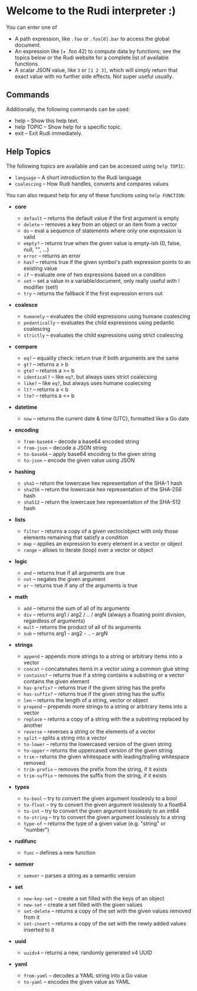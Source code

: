 # Welcome to the Rudi interpreter :)

You can enter one of

* A path expression, like `.foo` or `.foo[0].bar` to access the global document.
* An expression like (+ .foo 42) to compute data by functions; see the topics
  below or the Rudi website for a complete list of available functions.
* A scalar JSON value, like `3` or `[1 2 3]`, which will simply return that
  exact value with no further side effects. Not super useful usually.

## Commands

Additionally, the following commands can be used:

* help       – Show this help text.
* help TOPIC – Show help for a specific topic.
* exit       – Exit Rudi immediately.

## Help Topics

The following topics are available and can be accessed using `help TOPIC`:

<!-- BEGIN_HELP_TOPICS_TOC -->
* `language` – A short introduction to the Rudi language
* `coalescing` – How Rudi handles, converts and compares values
<!-- END_HELP_TOPICS_TOC -->

You can also request help for any of these functions using `help FUNCTION`:

<!-- BEGIN_HELP_LIB_TOC -->
* **core**
  * `default` – returns the default value if the first argument is empty
  * `delete` – removes a key from an object or an item from a vector
  * `do` – eval a sequence of statements where only one expression is valid
  * `empty?` – returns true when the given value is empty-ish (0, false, null, "", ...)
  * `error` – returns an error
  * `has?` – returns true if the given symbol's path expression points to an existing value
  * `if` – evaluate one of two expressions based on a condition
  * `set` – set a value in a variable/document, only really useful with ! modifier (set!)
  * `try` – returns the fallback if the first expression errors out

* **coalesce**
  * `humanely` – evaluates the child expressions using humane coalescing
  * `pedantically` – evaluates the child expressions using pedantic coalescing
  * `strictly` – evaluates the child expressions using strict coalescing

* **compare**
  * `eq?` – equality check: return true if both arguments are the same
  * `gt?` – returns a > b
  * `gte?` – returns a >= b
  * `identical?` – like `eq?`, but always uses strict coalecsing
  * `like?` – like `eq?`, but always uses humane coalecsing
  * `lt?` – returns a < b
  * `lte?` – returns a <= b

* **datetime**
  * `now` – returns the current date & time (UTC), formatted like a Go date

* **encoding**
  * `from-base64` – decode a base64 encoded string
  * `from-json` – decode a JSON string
  * `to-base64` – apply base64 encoding to the given string
  * `to-json` – encode the given value using JSON

* **hashing**
  * `sha1` – return the lowercase hex representation of the SHA-1 hash
  * `sha256` – return the lowercase hex representation of the SHA-256 hash
  * `sha512` – return the lowercase hex representation of the SHA-512 hash

* **lists**
  * `filter` – returns a copy of a given vector/object with only those elements remaining that satisfy a condition
  * `map` – applies an expression to every element in a vector or object
  * `range` – allows to iterate (loop) over a vector or object

* **logic**
  * `and` – returns true if all arguments are true
  * `not` – negates the given argument
  * `or` – returns true if any of the arguments is true

* **math**
  * `add` – returns the sum of all of its arguments
  * `div` – returns arg1 / arg2 / .. / argN (always a floating point division, regardless of arguments)
  * `mult` – returns the product of all of its arguments
  * `sub` – returns arg1 - arg2 - .. - argN

* **strings**
  * `append` – appends more strings to a string or arbitrary items into a vector
  * `concat` – concatenates items in a vector using a common glue string
  * `contains?` – returns true if a string contains a substring or a vector contains the given element
  * `has-prefix?` – returns true if the given string has the prefix
  * `has-suffix?` – returns true if the given string has the suffix
  * `len` – returns the length of a string, vector or object
  * `prepend` – prepends more strings to a string or arbitrary items into a vector
  * `replace` – returns a copy of a string with the a substring replaced by another
  * `reverse` – reverses a string or the elements of a vector
  * `split` – splits a string into a vector
  * `to-lower` – returns the lowercased version of the given string
  * `to-upper` – returns the uppercased version of the given string
  * `trim` – returns the given whitespace with leading/trailing whitespace removed
  * `trim-prefix` – removes the prefix from the string, if it exists
  * `trim-suffix` – removes the suffix from the string, if it exists

* **types**
  * `to-bool` – try to convert the given argument losslessly to a bool
  * `to-float` – try to convert the given argument losslessly to a float64
  * `to-int` – try to convert the given argument losslessly to an int64
  * `to-string` – try to convert the given argument losslessly to a string
  * `type-of` – returns the type of a given value (e.g. "string" or "number")

* **rudifunc**
  * `func` – defines a new function

* **semver**
  * `semver` – parses a string as a semantic version

* **set**
  * `new-key-set` – create a set filled with the keys of an object
  * `new-set` – create a set filled with the given values
  * `set-delete` – returns a copy of the set with the given values removed from it
  * `set-insert` – returns a copy of the set with the newly added values inserted to it

* **uuid**
  * `uuidv4` – returns a new, randomly generated v4 UUID

* **yaml**
  * `from-yaml` – decodes a YAML string into a Go value
  * `to-yaml` – encodes the given value as YAML
<!-- END_HELP_LIB_TOC -->
